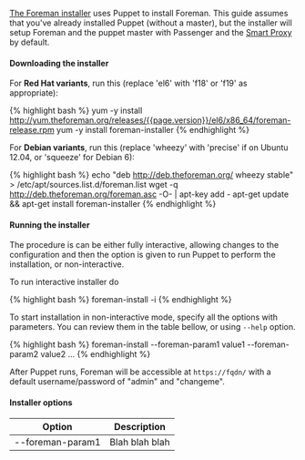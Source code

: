 
[The Foreman installer](/manuals/{{page.version}}/index.html#3.2ForemanInstaller) uses Puppet to install Foreman. This guide assumes that you've already installed Puppet (without a master), but the installer will setup Foreman and the puppet master with Passenger and the [Smart Proxy](/manuals/{{page.version}}/index.html#4.3SmartProxies) by default.

#### Downloading the installer

For **Red Hat variants**, run this (replace 'el6' with 'f18' or 'f19' as appropriate):

{% highlight bash %}
yum -y install http://yum.theforeman.org/releases/{{page.version}}/el6/x86_64/foreman-release.rpm
yum -y install foreman-installer
{% endhighlight %}

For **Debian variants**, run this (replace 'wheezy' with 'precise' if on Ubuntu 12.04, or 'squeeze' for Debian 6):

{% highlight bash %}
echo "deb http://deb.theforeman.org/ wheezy stable" > /etc/apt/sources.list.d/foreman.list
wget -q http://deb.theforeman.org/foreman.asc -O- | apt-key add -
apt-get update && apt-get install foreman-installer
{% endhighlight %}

#### Running the installer

The procedure is can be either fully interactive, allowing changes to the
configuration and then the option is given to run Puppet to perform the
installation, or non-interactive.

To run interactive installer do

{% highlight bash %}
foreman-install -i
{% endhighlight %}

To start installation in non-interactive mode, specify all the options with
parameters. You can review them in the table bellow, or using `--help` option.

{% highlight bash %}
foreman-install --foreman-param1 value1 --foreman-param2 value2 ...
{% endhighlight %}

After Puppet runs, Foreman will be accessible at `https://fqdn/` with a
default username/password of "admin" and "changeme".

#### Installer options

<div id='installer-options'>
<table class="table table-bordered table-condensed">
  <thead>
    <tr>
      <th>Option</th>
      <th>Description</th>
    </tr>
  </thead>
  <tbody>
    <tr>
      <td>--foreman-param1</td>
      <td>Blah blah blah</td>
    </tr>
  </tbody>
</table>
</div>
